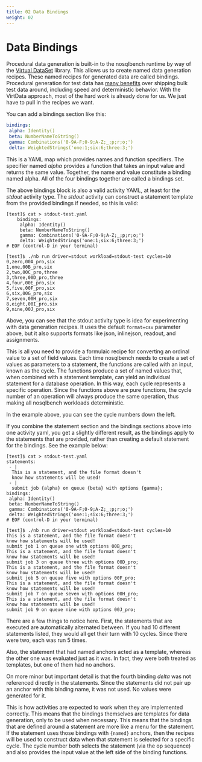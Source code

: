 ```yaml
---
title: 02 Data Bindings
weight: 02
---
```


# Data Bindings

Procedural data generation is built-in to the nosqlbench runtime by way of the
[Virtual DataSet](http://virtdata.io/) library. This allows us to create named data generation recipes. These named
recipes for generated data are called bindings. Procedural generation for test data has
[many benefits](http://docs.virtdata.io/why_virtdata/why_virtdata/) over shipping bulk test data around, including speed
and deterministic behavior. With the VirtData approach, most of the hard work is already done for us. We just have to
pull in the recipes we want.

You can add a bindings section like this:

```yaml
bindings:
 alpha: Identity()
 beta: NumberNameToString()
 gamma: Combinations('0-9A-F;0-9;A-Z;_;p;r;o;')
 delta: WeightedStrings('one:1;six:6;three:3;')
```

This is a YAML map which provides names and function specifiers. The specifier named _alpha_ provides a function that
takes an input value and returns the same value. Together, the name and value constitute a binding named alpha. All of
the four bindings together are called a bindings set.

The above bindings block is also a valid activity YAML, at least for the _stdout_ activity type. The _stdout_ activity
can construct a statement template from the provided bindings if needed, so this is valid:

```text
[test]$ cat > stdout-test.yaml
    bindings:
     alpha: Identity()
     beta: NumberNameToString()
     gamma: Combinations('0-9A-F;0-9;A-Z;_;p;r;o;')
     delta: WeightedStrings('one:1;six:6;three:3;')
# EOF (control-D in your terminal)

[test]$ ./nb run driver=stdout workload=stdout-test cycles=10
0,zero,00A_pro,six
1,one,00B_pro,six
2,two,00C_pro,three
3,three,00D_pro,three
4,four,00E_pro,six
5,five,00F_pro,six
6,six,00G_pro,six
7,seven,00H_pro,six
8,eight,00I_pro,six
9,nine,00J_pro,six
```

Above, you can see that the stdout activity type is idea for experimenting with data generation recipes. It uses the
default `format=csv` parameter above, but it also supports formats like json, inlinejson, readout, and assignments.

This is all you need to provide a formulaic recipe for converting an ordinal value to a set of field values. Each time
nosqlbench needs to create a set of values as parameters to a statement, the functions are called with an input, known
as the cycle. The functions produce a set of named values that, when combined with a statement template, can yield an
individual statement for a database operation. In this way, each cycle represents a specific operation. Since the
functions above are pure functions, the cycle number of an operation will always produce the same operation, thus making
all nosqlbench workloads deterministic.

In the example above, you can see the cycle numbers down the left.

If you combine the statement section and the bindings sections above into one activity yaml, you get a slightly
different result, as the bindings apply to the statements that are provided, rather than creating a default statement
for the bindings. See the example below:

```text
[test]$ cat > stdout-test.yaml
statements:
 - |
  This is a statement, and the file format doesn't
  know how statements will be used!
 - |
  submit job {alpha} on queue {beta} with options {gamma};
bindings:
 alpha: Identity()
 beta: NumberNameToString()
 gamma: Combinations('0-9A-F;0-9;A-Z;_;p;r;o;')
 delta: WeightedStrings('one:1;six:6;three:3;')
# EOF (control-D in your terminal)

[test]$ ./nb run driver=stdout workload=stdout-test cycles=10
This is a statement, and the file format doesn't
know how statements will be used!
submit job 1 on queue one with options 00B_pro;
This is a statement, and the file format doesn't
know how statements will be used!
submit job 3 on queue three with options 00D_pro;
This is a statement, and the file format doesn't
know how statements will be used!
submit job 5 on queue five with options 00F_pro;
This is a statement, and the file format doesn't
know how statements will be used!
submit job 7 on queue seven with options 00H_pro;
This is a statement, and the file format doesn't
know how statements will be used!
submit job 9 on queue nine with options 00J_pro;
```

There are a few things to notice here. First, the statements that are executed are automatically alternated between. If
you had 10 different statements listed, they would all get their turn with 10 cycles. Since there were two, each was run
5 times.

Also, the statement that had named anchors acted as a template, whereas the other one was evaluated just as it was. In
fact, they were both treated as templates, but one of them had no anchors.

On more minor but important detail is that the fourth binding *delta* was not referenced directly in the statements.
Since the statements did not pair up an anchor with this binding name, it was not used. No values were generated for it.

This is how activities are expected to work when they are implemented correctly. This means that the bindings themselves
are templates for data generation, only to be used when necessary. This means that the bindings that are defined around
a statement are more like a menu for the statement. If the statement uses those bindings with `{named}` anchors, then
the recipes will be used to construct data when that statement is selected for a specific cycle. The cycle number both
selects the statement (via the op sequence) and also provides the input value at the left side of the binding functions.

